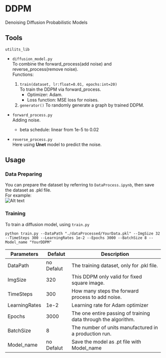# DDPM
Denoising Diffusion Probabilistic Models

## Tools

`utilits_lib`
* `diffusion_model.py`<br>
	To combine the forward_process(add noise) and reverse_process(remove noise).<br>
	Functions:
	1. `train(dataset, lr:float=0.01, epochs:int=20)`<br>
		To train the DDPM via forward_process.<br>
		* Optimizer: Adam.
		* Loss function: MSE loss for noises.
	2. `generator()`
		To randomly generate a graph by trained DDPM.

* `forward_process.py`<br>
	Adding noise.<br>
	* beta schedule: linear from 1e-5 to 0.02
* `reverse_process.py`<br>
	Here using <b>Unet</b> model to predict the noise.

## Usage
### Data Preparing
You can prepare the dataset by referring to `DataProcess.ipynb`, then save the dataset as .pkl file.<br>
For example:<br>
![Alt text](image.png)

### Training
To train a diffusion model, using `train.py` 

`python train.py --DataPath "./dataProcessed/YourData.pkl" --ImgSize 32 --TimeSteps 300 --LearningRates 1e-2 --Epochs 3000 --BatchSize 8 --Model_name "YourDDPM"`

|Parameters|Defalut|Description|
|---|---|---|
|DataPath|no Defalut|The training dataset, only for .pkl file.|
|ImgSize|320|This DDPM only valid for fixed square image.|
|TimeSteps|300|How many steps the forward process to add noise.|
|LearningRates|1e-2|Learning rate for Adam optimizer|
|Epochs|3000|The one entire passing of training data through the algorithm.|
|BatchSize|8|The number of units manufactured in a production run.|
|Model_name|no Defalut|Save the model as .pt file with Model_name|
